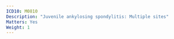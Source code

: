 ```yaml
---
ICD10: M0810
Description: "Juvenile ankylosing spondylitis: Multiple sites"
Matters: Yes
Weight: 1
---
```

